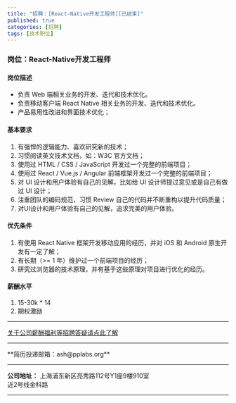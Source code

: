```yaml
---
title: "招聘：[React-Native开发工程师][已结束]"
published: true
categories: [招聘]
tags: [技术职位]
---
```



### 岗位：React-Native开发工程师
#### 岗位描述
- 负责 Web 端相关业务的开发、迭代和技术优化。
- 负责移动客户端  React Native 相关业务的开发、迭代和技术优化。
- 产品易用性改进和界面技术优化；

#### 基本要求
1. 有强悍的逻辑能力、喜欢研究新的技术；
2. 习惯阅读英文技术文档，如：W3C 官方文档；
3. 使用过 HTML / CSS / JavaScript 开发过一个完整的前端项目；
4. 使用过 React / Vue.js / Angular 前端框架开发过一个完整的前端项目；
5. 对 UI 设计和用户体验有自己的见解，比如给 UI 设计师提过意见或是自己有做过 UI 设计；
6. 注重团队的编码规范，习惯 Review 自己的代码并不断重构以提升代码质量；
7. 对UI设计和用户体验有自己的见解，追求完美的用户体验。

#### 优先条件
1. 有使用 React Native 框架开发移动应用的经历，并对 iOS 和 Android 原生开发有一定了解；
2. 有长期（>= 1 年）维护过一个前端项目的经历；
3. 研究过浏览器的技术原理，并有基于这些原理对项目进行优化的经历。

#### 薪酬水平
1. 15-30k * 14
2. 期权激励
<hr>

[关于公司薪酬福利等招聘答疑请点此了解](http://ashma.info/2019/03/01/Q&A-of-hiring/)

<hr>
**简历投递邮箱：ash@pplabs.org**

<hr/>

**公司地址：** 上海浦东新区亮秀路112号Y1座9楼910室<br/>
近2号线金科路<br/>

<hr>
